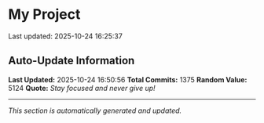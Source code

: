 # My Project


Last updated: 2025-10-24 16:25:37






































































































































































































































































































































































































































































































































































































































































































































































































































































































































































































































































































































































































































































































































































































































































































































































































































































































































































































































## Auto-Update Information

**Last Updated:** 2025-10-24 16:50:56
**Total Commits:** 1375
**Random Value:** 5124
**Quote:** _Stay focused and never give up!_

---
_This section is automatically generated and updated._